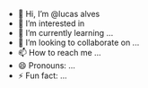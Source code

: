 - 👋 Hi, I’m @lucas alves
- 👀 I’m interested in 
- 🌱 I’m currently learning ...
- 💞️ I’m looking to collaborate on ...
- 📫 How to reach me ...
- 😄 Pronouns: ...
- ⚡ Fun fact: ...

<!---
lucasalves2003-nave/lucasalves2003-nave is a ✨ special ✨ repository because its `README.md` (this file) appears on your GitHub profile.
You can click the Preview link to take a look at your changes.
--->
